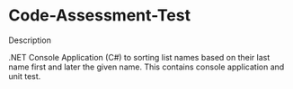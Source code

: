# Code-Assessment-Test

Description

.NET Console Application (C#) to sorting list names based on their last name first and later the given name.
This contains console application and unit test.



